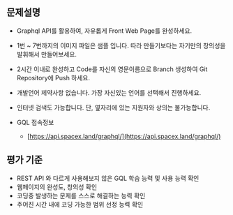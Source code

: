 ## 문제설명

- Graphql API를 활용하여, 자유롭게 Front Web Page를 완성하세요.
- 1번 ~ 7번까지의 이미지 파일은 샘플 입니다. 따라 만들기보다는 자기만의 창의성을 발휘해서 만들어보세요.
- 2시간 이내로 완성하고 Code를 자신의 영문이름으로 Branch 생성하여 Git Repository에 Push 하세요.
- 개발언어 제약사항 없습니다. 가장 자신있는 언어를 선택해서 진행하세요.
- 인터넷 검색도 가능합니다. 단, 옆자리에 있는 지원자와 상의는 불가능합니다.

- GQL 접속정보
    - [https://api.spacex.land/graphql/](https://api.spacex.land/graphql/)

## 평가 기준
- REST API 와 다르게 사용해보지 않은 GQL 학습 능력 및 사용 능력 확인
- 웹페이지의 완성도, 창의성 확인
- 코딩중 발생하는 문제를 스스로 해결하는 능력 확인
- 주어진 시간 내에 코딩 가능한 범위 선정 능력 확인
